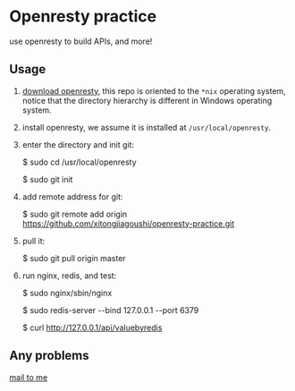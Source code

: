 # Openresty practice

use openresty to build APIs, and more!

## Usage

1. [download openresty](https://openresty.org/en/download.html), this repo is oriented to the `*nix` operating system, notice that the directory hierarchy is different in Windows operating system.

2. install openresty, we assume it is installed at `/usr/local/openresty`.

3. enter the directory and init git:

    $ sudo cd /usr/local/openresty

    $ sudo git init

4. add remote address for git:

    $ sudo git remote add origin https://github.com/xitongjiagoushi/openresty-practice.git

5. pull it:

    $ sudo git pull origin master

6. run nginx, redis, and test:

    $ sudo nginx/sbin/nginx

    $ sudo redis-server --bind 127.0.0.1 --port 6379

    $ curl http://127.0.0.1/api/valuebyredis


## Any problems

[mail to me](mailto:root@brctl.com)
